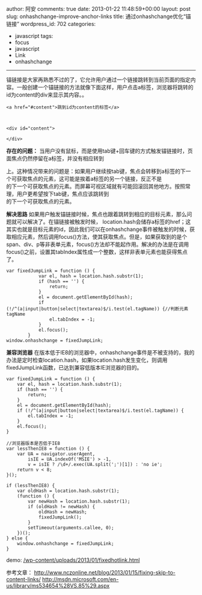 author: 阿安
comments: true
date: 2013-01-22 11:48:59+00:00
layout: post
slug: onhashchange-improve-anchor-links
title: 通过onhashchange优化“锚链接”
wordpress_id: 702
categories:
- javascript
tags:
- focus
- javascript
- Link
- onhashchange
---

锚链接是大家再熟悉不过的了，它允许用户通过一个链接跳转到当前页面的指定内容。一般创建一个锚链接的方法就像下面这样，用户点击a标签，浏览器将跳转的id为content的div来显示其内容。。

    

    <a href="#content">跳到id为content的标签</a>



    <div id="content">

    </div>





**存在的问题：**
当用户没有鼠标，而是使用tab键+回车键的方式触发锚链接时，页面焦点仍然停留在a标签，并没有相应转到<div id="content">上。这种情况带来的问题是：如果用户继续按tab键，焦点会转移到a标签的下一个可获取焦点的元素，这可能是挨着a标签的另一个链接，反正不是<div id="content">的下一个可获取焦点的元素。而屏幕可视区域就有可能回滚回其他地方。按照常理，用户更希望按下tab键，焦点应该跳转到<div id="content">的下一个可获取焦点的元素。
<!-- more -->
**解决思路**
如果用户触发锚链接时候，焦点也跟着跳转到相应的目标元素，那么问题就可以解决了。在锚链接被触发时候， location.hash会储存a标签的href；这其实也就是目标元素的id，因此我们可以在onhashchange事件被触发的时候，获取相应元素，然后调用focus()方法，使其获取焦点。但是，如果获取到的是个span、div、p等非表单元素，focus()方法却不能起作用。解决的办法是在调用focus()之前，设置其tabIndex属性成一个整数，这样非表单元素也能获得焦点了。

    

    var fixedJumpLink = function () {
                var el, hash = location.hash.substr(1);
                if (hash == '') {
                    return;
                }
                el = document.getElementById(hash);
                if (!/^(a|input|button|select|textarea)$/i.test(el.tagName)) {//判断元素tagName
                    el.tabIndex = -1;
                }
                el.focus();
            }
    window.onhashchange = fixedJumpLink;





**兼容浏览器**
在版本低于IE8的浏览器中，onhashchange事件是不被支持的，我的办法是定时检查location.hash，如果location.hash发生变化，则调用fixedJumpLink函数，已达到兼容低版本IE浏览器的目的。

    

    var fixedJumpLink = function () {
        var el, hash = location.hash.substr(1);
        if (hash == '') {
            return;
        }
        el = document.getElementById(hash);
        if (!/^(a|input|button|select|textarea)$/i.test(el.tagName)) {
            el.tabIndex = -1;
        }
        el.focus();
    }

    //浏览器版本是否低于IE8
    var lessThenIE8 = function () {
        var UA = navigator.userAgent,
            isIE = UA.indexOf('MSIE') > -1,
            v = isIE ? /\d+/.exec(UA.split(';')[1]) : 'no ie';
        return v < 8;
    }();

    if (lessThenIE8) {
        var oldHash = location.hash.substr(1);
        (function () {
            var newHash = location.hash.substr(1);
            if (oldHash != newHash) {
                oldHash = newHash;
                fixedJumpLink();
            }
            setTimeout(arguments.callee, 0);
        })();
    } else {
        window.onhashchange = fixedJumpLink;
    }





demo:
[/wp-content/uploads/2013/01/fixedhotlink.html](/wp-content/uploads/2013/01/fixedhotlink.html)



参考文章：
http://www.nczonline.net/blog/2013/01/15/fixing-skip-to-content-links/
http://msdn.microsoft.com/en-us/library/ms534654%28VS.85%29.aspx
